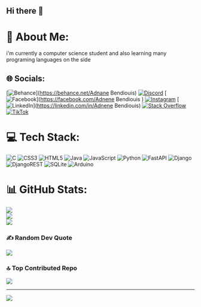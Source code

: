 ## Hi there 👋
# 💫 About Me:
i'm currently a computer science student and also learning many programing languages on the side


## 🌐 Socials:
[![Behance](https://img.shields.io/badge/Behance-1769ff?logo=behance&logoColor=white)](https://behance.net/Adnane Bendiouis) [![Discord](https://img.shields.io/badge/Discord-%237289DA.svg?logo=discord&logoColor=white)](https://discord.gg/adnane_999) [![Facebook](https://img.shields.io/badge/Facebook-%231877F2.svg?logo=Facebook&logoColor=white)](https://facebook.com/Adnene Bendiouis ) [![Instagram](https://img.shields.io/badge/Instagram-%23E4405F.svg?logo=Instagram&logoColor=white)](https://instagram.com/adnene._.bendiouis) [![LinkedIn](https://img.shields.io/badge/LinkedIn-%230077B5.svg?logo=linkedin&logoColor=white)](https://linkedin.com/in/Adnene Bendiouis) [![Stack Overflow](https://img.shields.io/badge/-Stackoverflow-FE7A16?logo=stack-overflow&logoColor=white)](https://stackoverflow.com/users/user:27660130) [![TikTok](https://img.shields.io/badge/TikTok-%23000000.svg?logo=TikTok&logoColor=white)](https://tiktok.com/@adnane.bendiouis) 

# 💻 Tech Stack:
![C](https://img.shields.io/badge/c-%2300599C.svg?style=for-the-badge&logo=c&logoColor=white) ![CSS3](https://img.shields.io/badge/css3-%231572B6.svg?style=for-the-badge&logo=css3&logoColor=white) ![HTML5](https://img.shields.io/badge/html5-%23E34F26.svg?style=for-the-badge&logo=html5&logoColor=white) ![Java](https://img.shields.io/badge/java-%23ED8B00.svg?style=for-the-badge&logo=openjdk&logoColor=white) ![JavaScript](https://img.shields.io/badge/javascript-%23323330.svg?style=for-the-badge&logo=javascript&logoColor=%23F7DF1E) ![Python](https://img.shields.io/badge/python-3670A0?style=for-the-badge&logo=python&logoColor=ffdd54) ![FastAPI](https://img.shields.io/badge/FastAPI-005571?style=for-the-badge&logo=fastapi) ![Django](https://img.shields.io/badge/django-%23092E20.svg?style=for-the-badge&logo=django&logoColor=white) ![DjangoREST](https://img.shields.io/badge/DJANGO-REST-ff1709?style=for-the-badge&logo=django&logoColor=white&color=ff1709&labelColor=gray) ![SQLite](https://img.shields.io/badge/sqlite-%2307405e.svg?style=for-the-badge&logo=sqlite&logoColor=white) ![Arduino](https://img.shields.io/badge/-Arduino-00979D?style=for-the-badge&logo=Arduino&logoColor=white)
# 📊 GitHub Stats:
![](https://github-readme-stats.vercel.app/api?username=Adnanebendiouis&theme=dark&hide_border=false&include_all_commits=true&count_private=true)<br/>
![](https://github-readme-streak-stats.herokuapp.com/?user=Adnanebendiouis&theme=dark&hide_border=false)<br/>
![](https://github-readme-stats.vercel.app/api/top-langs/?username=Adnanebendiouis&theme=dark&hide_border=false&include_all_commits=true&count_private=true&layout=compact)

### ✍️ Random Dev Quote
![](https://quotes-github-readme.vercel.app/api?type=horizontal&theme=radical)

### 🔝 Top Contributed Repo
![](https://github-contributor-stats.vercel.app/api?username=Adnanebendiouis&limit=5&theme=dark&combine_all_yearly_contributions=true)

---
[![](https://visitcount.itsvg.in/api?id=Adnanebendiouis&icon=0&color=0)](https://visitcount.itsvg.in)

<!-- Proudly created with GPRM ( https://gprm.itsvg.in ) -->

<!--
**Adnanebendiouis/AdnaneBendiouis** is a ✨ _special_ ✨ repository because its `README.md` (this file) appears on your GitHub profile.

Here are some ideas to get you started:

- 🔭 I’m currently working on ...
- 🌱 I’m currently learning ...
- 👯 I’m looking to collaborate on ...
- 🤔 I’m looking for help with ...
- 💬 Ask me about ...
- 📫 How to reach me: ...
- 😄 Pronouns: ...
- ⚡ Fun fact: ...
-->
